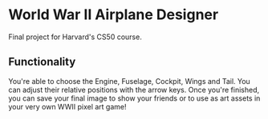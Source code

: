 # World War II Airplane Designer

Final project for Harvard's CS50 course.

## Functionality

You're able to choose the Engine, Fuselage, Cockpit, Wings and Tail. You can adjust their relative positions with
the arrow keys. Once you're finished, you can save your final image to show your friends or to use as art assets
in your very own WWII pixel art game!